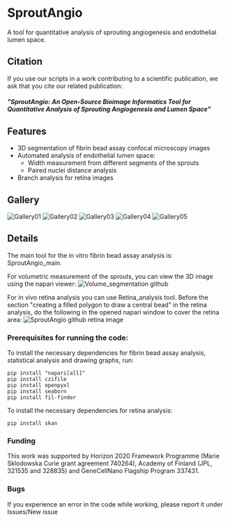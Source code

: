 # SproutAngio
A tool for quantitative analysis of sprouting angiogenesis and endothelial lumen space.

## Citation
If you use our scripts in a work contributing to a scientific publication, we ask that you cite our related publication:
##### "SproutAngio: An Open-Source Bioimage Informatics Tool for Quantitative Analysis of Sprouting Angiogenesis and Lumen Space"

## Features
- 3D segmentation of fibrin bead assay confocal microscopy images
- Automated analysis of endothelial lumen space:
  - Width measurement from different segments of the sprouts
  - Paired nuclei distance analysis
- Branch analysis for retina images

## Gallery

![Gallery01](https://user-images.githubusercontent.com/65368053/196526490-f509905e-aeae-40e8-9a3e-34fbbfa5b48a.png)
![Gallery02](https://user-images.githubusercontent.com/65368053/196526495-eb822172-dcfd-4895-b6f3-62ef8789dbd4.png)
![Gallery03](https://user-images.githubusercontent.com/65368053/196526497-64f23187-efc2-45e0-bdc7-2503ce055dcf.png)
![Gallery04](https://user-images.githubusercontent.com/65368053/196526499-6f3f703c-ca0d-4ada-9f52-a2b8388f3517.png)
![Gallery05](https://user-images.githubusercontent.com/65368053/196533918-7a754f1e-d43a-47f8-b1df-af9ff565a95d.png)

## Details

The main tool for the in vitro fibrin bead assay analysis is: SproutAngio_main.

For volumetric measurement of the sprouts, you can view the 3D image using the napari viewer:
![Volume_segmentation github](https://user-images.githubusercontent.com/65368053/196514175-f43d1f0e-4d91-4799-8da6-ffa87d2bbabe.png)

For in vivo retina analysis you can use Retina_analysis tool. Before the section "creating a filled polygon to draw a central bead" in the retina analysis, do the following in the opened napari window to cover the retina area:
![SproutAngio github retina image](https://user-images.githubusercontent.com/65368053/196512628-3a50c525-9d02-4e7e-800e-6da2202ee8c0.png)

### Prerequisites for running the code: 

To install the necessary dependencies for fibrin bead assay analysis, statistical analysis and drawing graphs, run:
```
pip install "napari[all]"
pip install czifile
pip install openpyxl
pip install seaborn
pip install fil-finder
```

To install the necessary dependencies for retina analysis:
```
pip install skan
```

### Funding

This work was supported by Horizon 2020 Framework Programme (Marie Sklodowska Curie grant agreement 740264), Academy of Finland (JPL, 321535 and 328835) and GeneCellNano Flagship Program 337431.

### Bugs
If you experience an error in the code while working, please report it under Issues/New issue

